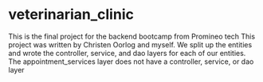 # veterinarian_clinic
This is the final project for the backend bootcamp from Promineo tech
This project was written by Christen Oorlog and myself.
We split up the entities and wrote the controller, service, and dao layers for each of our entities.
The appointment_services layer does not have a controller, service, or dao layer
